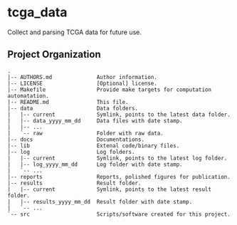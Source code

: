 tcga_data
=============================

Collect and parsing TCGA data for future use.

Project Organization
--------------------

    .
    |-- AUTHORS.md              Author information.
    |-- LICENSE                 [Optional] license.
    |-- Makefile                Provide make targets for computation automatation.
    |-- README.md               This file.
    |-- data                    Data folders.
    |   |-- current             Symlink, points to the latest data folder.
    |   |-- data_yyyy_mm_dd     Data files with date stamp.
    |   |-- ...
    |   `-- raw                 Folder with raw data.
    |-- docs                    Documentations.
    |-- lib                     Extenal code/binary files.
    |-- log                     Log folders.
    |   |-- current             Symlink, points to the latest log folder.
    |   |-- log_yyyy_mm_dd      Log folder with date stamp.
    |   `-- ...
    |-- reports                 Reports, polished figures for publication.
    |-- results                 Result folder.
    |   |-- current             Symlink, points to the latest result folder.
    |   |-- results_yyyy_mm_dd  Result folder with date stamp.
    |   `-- ...
    `-- src                     Scripts/software created for this project.


